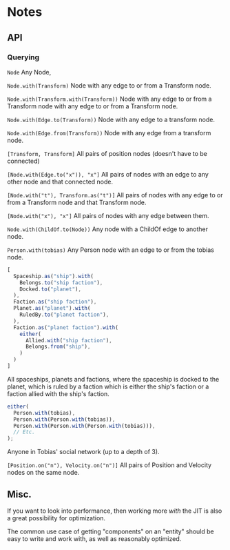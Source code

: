 # Notes

## API

### Querying

`Node`
Any Node,

`Node.with(Transform)`
Node with any edge to or from a Transform node.

`Node.with(Transform.with(Transform))`
Node with any edge to or from a Transform node with any edge to or from a Transform node.

`Node.with(Edge.to(Transform))`
Node with any edge to a transform node.

`Node.with(Edge.from(Transform))`
Node with any edge from a transform node.

`[Transform, Transform]`
All pairs of position nodes (doesn't have to be connected)

`[Node.with(Edge.to("x")), "x"]`
All pairs of nodes with an edge to any other node and that connected node.

`[Node.with("t"), Transform.as("t")]`
All pairs of nodes with any edge to or from a Transform node and that Transform node.

`[Node.with("x"), "x"]`
All pairs of nodes with any edge between them.

`Node.with(ChildOf.to(Node))`
Any node with a ChildOf edge to another node.

`Person.with(tobias)`
Any Person node with an edge to or from the tobias node.

```js
[
  Spaceship.as("ship").with(
    Belongs.to("ship faction"),
    Docked.to("planet"),
  ),
  Faction.as("ship faction"),
  Planet.as("planet").with(
    RuledBy.to("planet faction"),
  ),
  Faction.as("planet faction").with(
    either(
      Allied.with("ship faction"),
      Belongs.from("ship"),
    )
  )
]
```

All spaceships, planets and factions, where the spaceship is docked to the planet, which is ruled by a faction which is either the ship's faction or a faction allied with the ship's faction.

```js
either(
  Person.with(tobias),
  Person.with(Person.with(tobias)),
  Person.with(Person.with(Person.with(tobias))),
  // Etc.
);
```

Anyone in Tobias' social network (up to a depth of 3).

`[Position.on("n"), Velocity.on("n")]`
All pairs of Position and Velocity nodes on the same node.

## Misc.

If you want to look into performance, then working more _with_ the JIT is also a great possibility for optimization.

The common use case of getting "components" on an "entity" should be easy to write and work with, as well as reasonably optimized.

